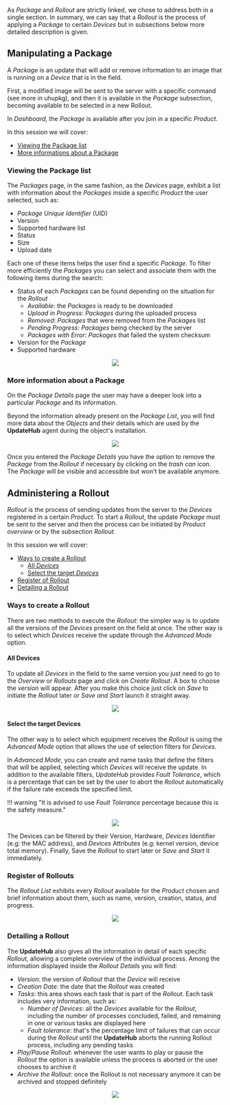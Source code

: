 As *Package* and *Rollout* are strictly linked, we chose to address both in a single section.
In summary, we can say that a *Rollout* is the process of applying a *Package* to certain *Devices*
 but in subsections below more detailed description is given.


## Manipulating a Package

A *Package* is an update that will add or remove information to an image that is running on a *Device* that is in the field.

First, a modified image will be sent to the server with a specific command (see more in uhupkg), and then it is available in the *Package* subsection, becoming available to be selected in a new Rollout.

In *Dashboard*, the *Package* is available after you join in a specific *Product*.

In this session we will cover:

- [Viewing the Package list](#viewing-the-package-list)
- [More informations about a Package](#more-informations-about-a-package)


### Viewing the Package list

The *Packages* page, in the same fashion, as the *Devices* page, exhibit a list with information about the *Packages* inside a specific *Product* the user selected, such as:

- *Package Unique Identifier* (UID)
- Version
- Supported hardware list
- Status
- Size
- Upload date

Each one of these items helps the user find a specific *Package*. To filter more efficiently the *Packages* you can select and associate them with the following items during the search:

- Status of each *Packages* can be found depending on the situation for the *Rollout*
    - *Available*: the *Packages* is ready to be downloaded
    - *Upload in Progress*: *Packages* during the uploaded process
    - *Removed*: *Packages* that were removed from the *Packages* list
    - *Pending Progress*: *Packages* being checked by the server
    - *Packages with Error*: *Packages* that failed the system checksum
- Version for the *Package*
- Supported hardware

<p align="center">
  <img src="../../img/updatehub-cloud/package-rollout/packageList.png">
</p>


### More information about a Package

On the *Package Details* page the user may have a deeper look into a particular *Package* and its information.

Beyond the information already present on the *Package List*, you will find more data about the *Objects* and their details which are used by the **UpdateHub** agent during the object's installation.

<p align="center">
  <img src="../../img/updatehub-cloud/package-rollout/package.png">
</p>

Once you entered the *Package Details* you have the option to remove the *Package* from the *Rollout* if necessary by clicking on the *trash can* icon. The *Package* will be visible and accessible but won't be available anymore.


## Administering a Rollout 

*Rollout* is the process of sending updates from the server to the *Devices* registered in a certain *Product*. To start a *Rollout*, the update *Package* must be sent to the server and then the process can be initiated by *Product* *overview* or by the subsection *Rollout*.

In this session we will cover:

- [Ways to create a Rollout](#ways-to-create-a-rollout)
    - [All *Devices*](#all-devices)
    - [Select the target *Devices*](#select-the-target-devices)
- [Register of Rollout](#register-of-rollouts)
- [Detailing a Rollout](#detailing-a-rollout)


### Ways to create a Rollout

There are two methods to execute the *Rollout*: the simpler way is to update all the versions of the *Devices* present on the field at once. The other way is to select which *Devices* receive the update through the *Advanced Mode* option.


#### All Devices

To update all *Devices* in the field to the same version you just need to go to the *Overview* or *Rollouts* page and click on *Create Rollout*. A box to choose the *version* will appear. After you make this choice just click on *Save* to initiate the *Rollout* later or *Save and Start* launch it straight away.

<p align="center">
  <img src="../../img/updatehub-cloud/package-rollout/createRollout.png">
</p>


#### Select the target Devices

The other way is to select which equipment receives the *Rollout* is using the *Advanced Mode* option that allows the use of selection filters for *Devices*.

In *Advanced Mode*, you can create and name tasks that define the filters that will be applied, selecting which *Devices* will receive the update. In addition to the available filters, *UpdateHub* provides *Fault Tolerance*, which is a percentage that can be set by the user to abort the *Rollout* automatically if the failure rate exceeds the specified limit.

!!! warning "It is advised to use *Fault Tolerance* percentage because this is the safety measure."

<p align="center">
  <img src="../../img/updatehub-cloud/package-rollout/createRolloutAdvanced.png">
</p>

The Devices can be filtered by their Version, Hardware, *Devices* Identifier (e.g: the MAC address), and *Devices* Attributes (e.g: kernel version, device total memory). Finally, Save the *Rollout* to start later or *Save* and *Start* it immediately.


### Register of Rollouts

The *Rollout List* exhibits every *Rollout* available for the *Product* chosen and brief information about them, such as name, version, creation, status, and progress.

<p align="center">
  <img src="../../img/updatehub-cloud/package-rollout/rolloutList.png">
</p>


### Detailing a Rollout

The **UpdateHub** also gives all the information in detail of each specific *Rollout*, allowing a complete overview of the individual process. Among the information displayed inside the *Rollout Details* you will find:

- *Version*: the version of *Rollout* that the *Device* will receive
- *Creation Date*: the date that the *Rollout* was created
- *Tasks*: this area shows each task that is part of the *Rollout*. Each task includes very information, such as:
    - *Number of Devices*: all the *Devices* available for the *Rollout*, including the number of processes concluded, failed, and remaining in one or various tasks are displayed here
    - *Fault tolerance*: that's the percentage limit of failures that can occur during the *Rollout* until the **UpdateHub** aborts the running Rollout process, including any pending tasks
- *Play/Pause Rollout*: whenever the user wants to play or pause the *Rollout* the option is available unless the process is aborted or the user chooses to archive it
- *Archive the Rollout*: once the Rollout is not necessary anymore it can be archived and stopped definitely

<p align="center">
  <img src="../../img/updatehub-cloud/package-rollout/rolloutDetails.png">
</p>
